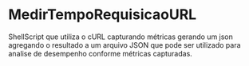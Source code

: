 # MedirTempoRequisicaoURL
ShellScript que utiliza o cURL capturando métricas gerando um json agregando o resultado a um arquivo JSON que pode ser utilizado para analise de desempenho conforme métricas capturadas. 
